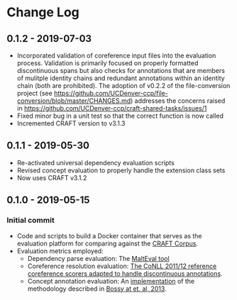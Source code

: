 # Change Log

## 0.1.2 - 2019-07-03
* Incorporated validation of coreference input files into the evaluation process. Validation is primarily focused on properly formatted discontinuous spans but also checks for annotations that are members of mulitple identity chains and redundant annotations within an identity chain (both are prohibited). The adoption of v0.2.2 of the file-conversion project (see https://github.com/UCDenver-ccp/file-conversion/blob/master/CHANGES.md) addresses the concerns raised in https://github.com/UCDenver-ccp/craft-shared-tasks/issues/1
* Fixed minor bug in a unit test so that the correct function is now called
* Incremented CRAFT version to v3.1.3

## 0.1.1 - 2019-05-30
* Re-activated universal dependency evaluation scripts
* Revised concept evaluation to properly handle the extension class sets
* Now uses CRAFT v3.1.2

## 0.1.0 - 2019-05-15
### Initial commit
* Code and scripts to build a Docker container that serves as the evaluation platform for comparing against the [CRAFT Corpus](https://github.com/UCDenver-ccp/CRAFT).
* Evaluation metrics employed:
  * Dependency parse evaluation: The [MaltEval tool]()
  * Coreference resolution evaluation: [The CoNLL 2011/12 reference coreference scorers adapted to handle discontinuous annotations](https://github.com/bill-baumgartner/reference-coreference-scorers).
  * Concept annotation evaluation: An [implementation](https://github.com/UCDenver-ccp/ccp-nlp/tree/master/ccp-nlp-evaluation/src/main/java/edu/ucdenver/ccp/nlp/evaluation/bossy2013) of the methodology described in [Bossy at et. al, 2013](https://aclweb.org/anthology/papers/W/W13/W13-2024/).


